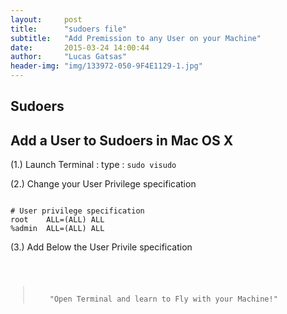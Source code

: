```yaml
---
layout:     post
title:      "sudoers file"
subtitle:   "Add Premission to any User on your Machine"
date:       2015-03-24 14:00:44
author:     "Lucas Gatsas"
header-img: "img/133972-050-9F4E1129-1.jpg"
---
```

<h2 class="section-heading"><strong>Sudoers</strong> </h2>

<h2 class="section-heading">Add a User to Sudoers in Mac OS X</h2>

(1.) Launch Terminal : type : <code>sudo visudo</code>


(2.) Change your User Privilege specification



<code>
# User privilege specification
root	ALL=(ALL) ALL
%admin	ALL=(ALL) ALL
</code>




(3.) Add Below the User Privile specification

<code>



<blockquote>
	"Open Terminal and learn to Fly with your Machine!"
</blockquote>